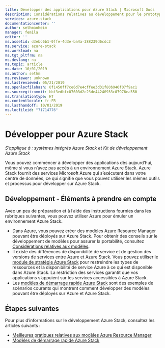 ```yaml
---
title: Développer des applications pour Azure Stack | Microsoft Docs
description: Considérations relatives au développement pour le prototypage d’applications sur Azure Stack à l'aide des services Azure.
services: azure-stack
documentationcenter: ''
author: sethmanheim
manager: femila
editor: ''
ms.assetid: d3ebc6b1-0ffe-4d3e-ba4a-388239d6cdc3
ms.service: azure-stack
ms.workload: na
ms.tgt_pltfrm: na
ms.devlang: na
ms.topic: article
ms.date: 10/01/2019
ms.author: sethm
ms.reviewer: unknown
ms.lastreviewed: 05/21/2019
ms.openlocfilehash: 0f1450ff7ce6d7e4cffee3d31f80b046f07f9ac1
ms.sourcegitcommit: bbf3edbfc07603d2c23de44240933c07976ea550
ms.translationtype: HT
ms.contentlocale: fr-FR
ms.lasthandoff: 10/01/2019
ms.locfileid: "71714776"
---
```

# <a name="develop-for-azure-stack"></a>Développer pour Azure Stack

*S’applique à : systèmes intégrés Azure Stack et Kit de développement Azure Stack*

Vous pouvez commencer à développer des applications dès aujourd’hui, même si vous n’avez pas accès à un environnement Azure Stack. Azure Stack fournit des services Microsoft Azure qui s’exécutent dans votre centre de données, ce qui signifie que vous pouvez utiliser les mêmes outils et processus pour développer sur Azure Stack.

## <a name="development-considerations"></a>Développement - Éléments à prendre en compte

Avec un peu de préparation et à l’aide des instructions fournies dans les rubriques suivantes, vous pouvez utiliser Azure pour émuler un environnement Azure Stack.

* Dans Azure, vous pouvez créer des modèles Azure Resource Manager pouvant être déployés sur Azure Stack. Pour obtenir des conseils sur le développement de modèles pour assurer la portabilité, consultez [Considérations relatives aux modèles](azure-stack-develop-templates.md).
* Il existe des différences de disponibilité de service et de gestion des versions de services entre Azure et Azure Stack. Vous pouvez utiliser le [module de stratégie Azure Stack](azure-stack-policy-module.md) pour restreindre les types de ressources et la disponibilité de service Azure à ce qui est disponible dans Azure Stack. La restriction des services garantit que vos applications s’appuient sur les services accessibles à Azure Stack.
* Les [modèles de démarrage rapide Azure Stack](https://github.com/Azure/AzureStack-QuickStart-Templates) sont des exemples de scénarios courants qui montrent comment développer des modèles pouvant être déployés sur Azure et Azure Stack.

## <a name="next-steps"></a>Étapes suivantes

Pour plus d’informations sur le développement Azure Stack, consultez les articles suivants :

* [Meilleures pratiques relatives aux modèles Azure Resource Manager](azure-stack-develop-templates.md)
* [Modèles de démarrage rapide Azure Stack](https://github.com/Azure/AzureStack-QuickStart-Templates)
